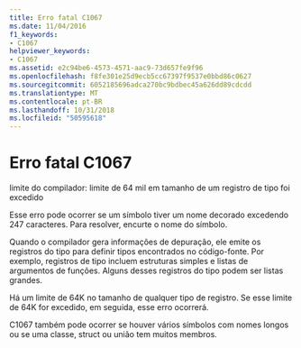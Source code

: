 ```yaml
---
title: Erro fatal C1067
ms.date: 11/04/2016
f1_keywords:
- C1067
helpviewer_keywords:
- C1067
ms.assetid: e2c94be6-4573-4571-aac9-73d657fe9f96
ms.openlocfilehash: f8fe301e25d9ecb5cc67397f9537e0bbd86c0627
ms.sourcegitcommit: 6052185696adca270bc9bdbec45a626dd89cdcdd
ms.translationtype: MT
ms.contentlocale: pt-BR
ms.lasthandoff: 10/31/2018
ms.locfileid: "50595618"
---
```

# <a name="fatal-error-c1067"></a>Erro fatal C1067

limite do compilador: limite de 64 mil em tamanho de um registro de tipo foi excedido

Esse erro pode ocorrer se um símbolo tiver um nome decorado excedendo 247 caracteres.  Para resolver, encurte o nome do símbolo.

Quando o compilador gera informações de depuração, ele emite os registros do tipo para definir tipos encontrados no código-fonte.  Por exemplo, registros de tipo incluem estruturas simples e listas de argumentos de funções.  Alguns desses registros do tipo podem ser listas grandes.

Há um limite de 64K no tamanho de qualquer tipo de registro.  Se esse limite de 64K for excedido, em seguida, esse erro ocorrerá.

C1067 também pode ocorrer se houver vários símbolos com nomes longos ou se uma classe, struct ou união tem muitos membros.